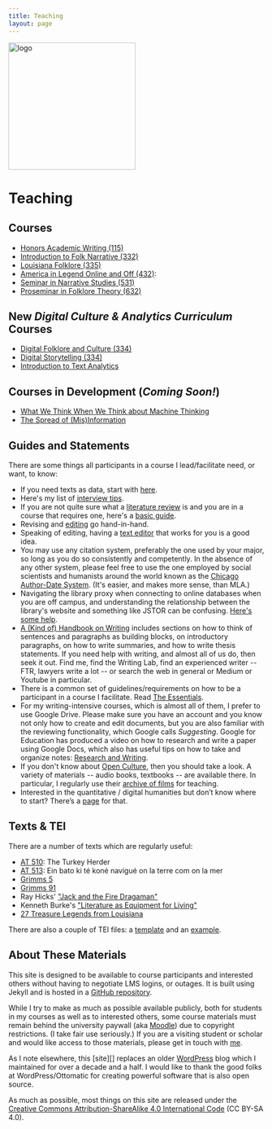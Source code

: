 ```yaml
---
title: Teaching
layout: page
---
```


<img src="{{site.url}}/assets/images/jlnet.png" alt="logo" width="250">

# Teaching


## Courses

* [Honors Academic Writing (115)](courses/115/)
* [Introduction to Folk Narrative (332)](courses/332/)
* [Louisiana Folklore (335)](courses/335/) 
* [America in Legend Online and Off (432)](courses/432/): 
* [Seminar in Narrative Studies (531)](courses/531/)
* [Proseminar in Folklore Theory (632)](courses/632/)


## New *Digital Culture & Analytics Curriculum* Courses

* [Digital Folklore and Culture (334)](courses/334-cultures/)
* [Digital Storytelling (334)](courses/334-storytelling/)
* [Introduction to Text Analytics](courses/370/)


## Courses in Development (*Coming Soon!*)

* [What We Think When We Think about Machine Thinking](courses/qh300/index.html)
* [The Spread of (Mis)Information](courses/qh400/index.html)


## Guides and Statements

There are some things all participants in a course I lead/facilitate need, or want, to know:

* If you need texts as data, start with [here](guides/data.html). 
* Here's my list of [interview tips](guides/interview_tips.html).
* If you are not quite sure what a [literature review](guides/lit_review.html) is and you are in a course that requires one, here's a [basic guide](guides/lit_review.html).
* Revising and [editing](guides/editing.html) go hand-in-hand.
* Speaking of editing, having a [text editor](guides/editors.html) that works for you is a good idea.
* You may use any citation system, preferably the one used by your major, so long as you do so consistently and competently. In the absence of any other system, please feel free to use the one employed by social scientists and humanists around the world known as the [Chicago Author-Date System](guides/cad.html). (It's easier, and makes more sense, than MLA.)
* Navigating the library proxy when connecting to online databases when you are off campus, and understanding the relationship between the library's website and something like JSTOR can be confusing. [Here's some help](guides/access.html).
* [A (Kind of) Handbook on Writing](guides/writing.html) includes sections on how to think of sentences and paragraphs as building blocks, on introductory paragraphs, on how to write summaries, and how to write thesis statements. If you need help with writing, and almost all of us do, then seek it out. Find me, find the Writing Lab, find an experienced writer -- FTR, lawyers write a lot -- or search the web in general or Medium or Youtube in particular.
* There is a common set of guidelines/requirements on how to be a participant in a course I facilitate. Read [The Essentials](guides/essentials.html).
* For my writing-intensive courses, which is almost all of them, I prefer to use Google Drive. Please make sure you have an account and you know not only how to create and edit documents, but you are also familiar with the reviewing functionality, which Google calls *Suggesting*. Google for Education has produced a video on how to research and write a paper using Google Docs, which also has useful tips on how to take and organize notes: [Research and Writing](https://applieddigitalskills.withgoogle.com/c/college-and-continuing-education/en/research-and-writing/overview.html).
* If you don't know about [Open Culture][], then you should take a look. A variety of materials -- audio books, textbooks -- are available there. In particular, I regularly use their [archive of films][] for teaching.
* Interested in the quantitative / digital humanities but don’t know where to start? There’s a [page](guides/qh.html) for that.

[Open Culture]: http://www.openculture.com
[archive of films]: http://www.openculture.com/freemoviesonline

## Texts & TEI

There are a number of texts which are regularly useful:

- [AT 510](texts/AT_510.html): The Turkey Herder
- [AT 513](texts/AT_513.html): Ein bato ki té koné navigué on la terre com on la mer
- [Grimms 5](texts/grimms_05.html)
- [Grimms 91](texts/grimms_91.html)
- Ray Hicks' ["Jack and the Fire Dragaman"](texts/hicks_2.html)
- Kenneth Burke's ["Literature as Equipment for Living"](texts/Burke_1941.pdf)
- [27 Treasure Legends from Louisiana](texts/legends.html)

There are also a couple of TEI files: a [template](tei/template.tei) and an [example](tei/laudun-20000712-01.tei).


## About These Materials

This site is designed to be available to course participants and interested others without having to negotiate LMS logins, or outages. It is built using Jekyll and is hosted in a [GitHub repository][]. 

While I try to make as much as possible available publicly, both for students in my courses as well as to interested others, some course materials must remain behind the university paywall (aka [Moodle][]) due to copyright restrictions. (I take fair use seriously.) If you are a visiting student or scholar and would like access to those materials, please get in touch with [me][].

As I note elsewhere, this [site][] replaces an older [WordPress][] blog which I maintained for over a decade and a half. I would like to thank the good folks at WordPress/Ottomatic for creating powerful software that is also open source. 

As much as possible, most things on this site are released under the [Creative Commons Attribution-ShareAlike 4.0 International Code][cc] (CC BY-SA 4.0).

[GitHub repository]: https://github.com/johnlaudun/jln
[Moodle]: https://moodle.louisiana.edu/
[me]: https://johnlaudun.net/contact.html
[WordPress]: https://wordpress.org/
[cc]: https://creativecommons.org/licenses/by-sa/4.0/
